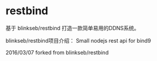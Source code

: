 # restbind
基于 blinkseb/restbind 打造一款简单易用的DDNS系统。

blinkseb/restbind项目介绍：
Small nodejs rest api for bind9

2016/03/07
forked from blinkseb/restbind
